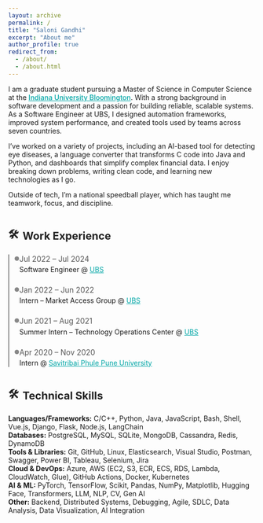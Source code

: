 ```yaml
---
layout: archive
permalink: /
title: "Saloni Gandhi"
excerpt: "About me"
author_profile: true
redirect_from: 
  - /about/
  - /about.html
---
```


<style>
:root {
  --link-color: #00a6a6;
  --line-gray: #888;
}

.section-title {
  font-size: 1.35rem;
  font-weight: 700;
  color: #222;
  margin-top: 2.5rem;
  margin-bottom: 1.2rem;
  display: flex;
  align-items: center;
  gap: 0.5rem;
}
.section-title::before {
  content: "🛠️";
}

.timeline {
  border-left: 2.5px solid var(--line-gray);
  padding-left: 1.3rem;
  margin-bottom: 2rem;
}
.timeline-entry {
  position: relative;
  margin-bottom: 1.5rem;
}
.timeline-entry::before {
  content: '';
  position: absolute;
  left: -10px;
  top: 4px;
  width: 9px;
  height: 9px;
  background: var(--line-gray);
  border-radius: 50%;
}
.timeline-entry span {
  display: block;
  font-size: 0.95rem;
  color: #555;
  margin-bottom: 0.2rem;
}
.timeline-entry a {
  color: var(--link-color);
  text-decoration: underline;
}
</style>

<p>
I am a graduate student pursuing a Master of Science in Computer Science at the 
<a href="https://bloomington.iu.edu" target="_blank" style="color: #00a6a6; font-weight: 500;">Indiana University Bloomington</a>. 
With a strong background in software development and a passion for building reliable, scalable systems. 
As a Software Engineer at UBS, I designed automation frameworks, improved system performance, and created tools used by teams across seven countries.
</p>

<p>
I’ve worked on a variety of projects, including an AI-based tool for detecting eye diseases, a language converter that transforms C code into Java and Python, and dashboards that simplify complex financial data. I enjoy breaking down problems, writing clean code, and learning new technologies as I go.
</p>

<p>
Outside of tech, I’m a national speedball player, which has taught me teamwork, focus, and discipline.
</p>

<!-- Work Experience Section -->
<h2 class="section-title">Work Experience</h2>
<div class="timeline">
  <div class="timeline-entry">
    <span>Jul 2022 – Jul 2024</span>
    <div>Software Engineer @ <a href="https://www.ubs.com/global/en.html" target="_blank">UBS</a></div>
  </div>
  <div class="timeline-entry">
    <span>Jan 2022 – Jun 2022</span>
    <div>Intern – Market Access Group @ <a href="https://www.ubs.com/global/en.html" target="_blank">UBS</a></div>
  </div>
  <div class="timeline-entry">
    <span>Jun 2021 – Aug 2021</span>
    <div>Summer Intern – Technology Operations Center @ <a href="https://www.ubs.com/global/en.html" target="_blank">UBS</a></div>
  </div>
  <div class="timeline-entry">
    <span>Apr 2020 – Nov 2020</span>
    <div>Intern @ <a href="http://www.unipune.ac.in/" target="_blank">Savitribai Phule Pune University</a></div>
  </div>
</div>

<!-- Technical Skills -->
<h2 class="section-title">Technical Skills</h2>
<div class="skills-block"><strong>Languages/Frameworks:</strong> C/C++, Python, Java, JavaScript, Bash, Shell, Vue.js, Django, Flask, Node.js, LangChain</div>
<div class="skills-block"><strong>Databases:</strong> PostgreSQL, MySQL, SQLite, MongoDB, Cassandra, Redis, DynamoDB</div>
<div class="skills-block"><strong>Tools & Libraries:</strong> Git, GitHub, Linux, Elasticsearch, Visual Studio, Postman, Swagger, Power BI, Tableau, Selenium, Jira</div>
<div class="skills-block"><strong>Cloud & DevOps:</strong> Azure, AWS (EC2, S3, ECR, ECS, RDS, Lambda, CloudWatch, Glue), GitHub Actions, Docker, Kubernetes</div>
<div class="skills-block"><strong>AI & ML:</strong> PyTorch, TensorFlow, Scikit, Pandas, NumPy, Matplotlib, Hugging Face, Transformers, LLM, NLP, CV, Gen AI</div>
<div class="skills-block"><strong>Other:</strong> Backend, Distributed Systems, Debugging, Agile, SDLC, Data Analysis, Data Visualization, AI Integration</div>
